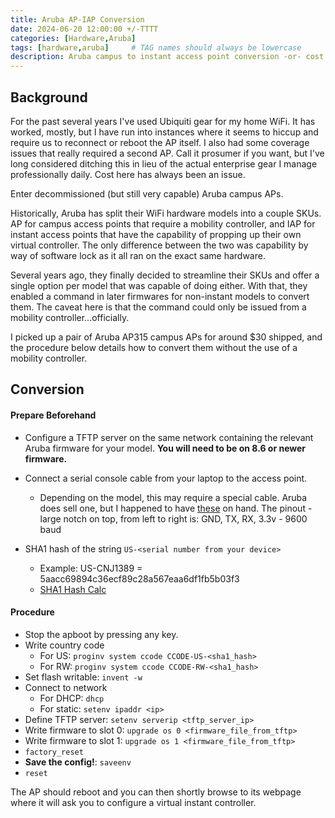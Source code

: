 ```yaml
---
title: Aruba AP-IAP Conversion
date: 2024-06-20 12:00:00 +/-TTTT
categories: [Hardware,Aruba]
tags: [hardware,aruba]     # TAG names should always be lowercase
description: Aruba campus to instant access point conversion -or- cost effective enterprise class wifi for the home.
---
```


## Background

For the past several years I've used Ubiquiti gear for my home WiFi.  It has worked, mostly, but I have run into instances where it seems to hiccup and require us to reconnect or reboot the AP itself.  I also had some coverage issues that really required a second AP.  Call it prosumer if you want, but I've long considered ditching this in lieu of the actual enterprise gear I manage professionally daily.  Cost here has always been an issue.

Enter decommissioned (but still very capable) Aruba campus APs.

Historically, Aruba has split their WiFi hardware models into a couple SKUs. AP for campus access points that require a mobility controller, and IAP for instant access points that have the capability of propping up their own virtual controller.  The only difference between the two was capability by way of software lock as it all ran on the exact same hardware.

Several years ago, they finally decided to streamline their SKUs and offer a single option per model that was capable of doing either.  With that, they enabled a command in later firmwares for non-instant models to convert them.  The caveat here is that the command could only be issued from a mobility controller...officially.

I picked up a pair of Aruba AP315 campus APs for around $30 shipped, and the procedure below details how to convert them without the use of a mobility controller.

## Conversion

#### Prepare Beforehand


* Configure a TFTP server on the same network containing the relevant Aruba firmware for your model.  **You will need to be on 8.6 or newer firmware.**

* Connect a serial console cable from your laptop to the access point.
    * Depending on the model, this may require a special cable.  Aruba does sell one, but I happened to have [these](https://www.amazon.com/IZOKEE-CP2102-Converter-Adapter-Downloader/dp/B07D6LLX19/ref=sr_1_5?crid=102PLNI4PRBN1&dib=eyJ2IjoiMSJ9.VcBZTY7hnkmhHf7Flvr9wP1b_Nhx37X0fRb6JG7yQtIXU2cQH5oBa3iz0CpqNh3gWe6CtqqYoCpAVq6ttb1lC8f02IwFfw6k0iUbvSLL42yMQbYD0CLTZg-r830pPyJZrnCC0BpLEJbPqZq9kBn-XsAFrEnQXiv6XnV8UuEbjzDd1VNVv-wAX4brxUvlFUyOAxhmFoxCgM-fVWntzR8iBK0z69Sa9SnmACbc1mzOwjA.RBvp_74J7fYm7IkTrXLOh9ukGmaZOzwfznjdJs0plDY&dib_tag=se&keywords=usb+uart&qid=1723004615&sprefix=usb+uart%2Caps%2C99&sr=8-5) on hand.  The pinout - large notch on top, from left to right is:  GND, TX, RX, 3.3v - 9600 baud

* SHA1 hash of the string ```US-<serial number from your device>```
    * Example:  US-CNJ1389 =  5aacc69894c36ecf89c28a567eaa6df1fb5b03f3
    * [SHA1 Hash Calc](https://passwordsgenerator.net/sha1-hash-generator/)

#### Procedure

* Stop the apboot by pressing any key.
* Write country code
    * For US: ```proginv system ccode CCODE-US-<sha1_hash>```
    * For RW: ```proginv system ccode CCODE-RW-<sha1_hash>```
* Set flash writable: ```invent -w```
* Connect to network
    * For DHCP: ```dhcp```
    * For static: ```setenv ipaddr <ip>```
* Define TFTP server: ```setenv serverip <tftp_server_ip>```
* Write firmware to slot 0: ```upgrade os 0 <firmware_file_from_tftp>```
* Write firmware to slot 1: ```upgrade os 1 <firmware_file_from_tftp>```
* ```factory_reset```
* **Save the config!**: ```saveenv```
* ```reset```

The AP should reboot and you can then shortly browse to its webpage where it will ask you to configure a virtual instant controller.